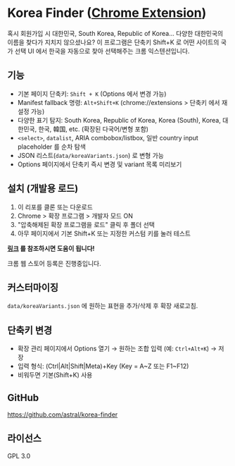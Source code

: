 # Korea Finder ([Chrome Extension](https://chromewebstore.google.com/detail/korea-finder/depmielabcicjmakklidjpiidpmplafc?hl=ko)) 

혹시 회원가입 시 대한민국, South Korea, Republic of Korea... 다양한 대한민국의 이름을 찾다가 지치지 않으셨나요?
이 프로그램은 단축키 Shift+K 로 어떤 사이트의 국가 선택 UI 에서 한국을 자동으로 찾아 선택해주는 크롬 익스텐션입니다.

## 기능
- 기본 페이지 단축키: `Shift + K` (Options 에서 변경 가능)
- Manifest fallback 명령: `Alt+Shift+K` (chrome://extensions > 단축키 에서 재설정 가능)
- 다양한 표기 탐지: South Korea, Republic of Korea, Korea (South), Korea, 대한민국, 한국, 韓国, etc. (확장된 다국어/변형 포함)
- `<select>`, `datalist`, ARIA combobox/listbox, 일반 country input placeholder 를 순차 탐색
- JSON 리스트(`data/koreaVariants.json`) 로 변형 가능 
- Options 페이지에서 단축키 즉시 변경 및 variant 목록 미리보기

## 설치 (개발용 로드)
1. 이 리포를 클론 또는 다운로드
2. Chrome > 확장 프로그램 > 개발자 모드 ON
3. "압축해제된 확장 프로그램을 로드" 클릭 후 폴더 선택
4. 아무 페이지에서 기본 Shift+K 또는 지정한 커스텀 키를 눌러 테스트

**[링크](https://detailedmanual.net/%ED%81%AC%EB%A1%AC-%ED%99%95%EC%9E%A5-%ED%94%84%EB%A1%9C%EA%B7%B8%EB%9E%A8-%EC%88%98%EB%8F%99-%EC%84%A4%EC%B9%98-%EB%B0%A9%EB%B2%95/) 를 참조하시면 도움이 됩니다!**

크롬 웹 스토어 등록은 진행중입니다.

## 커스터마이징
`data/koreaVariants.json` 에 원하는 표현을 추가/삭제 후 확장 새로고침.

## 단축키 변경
- 확장 관리 페이지에서 Options 열기 → 원하는 조합 입력 (예: `Ctrl+Alt+K`) → 저장
- 입력 형식: (Ctrl|Alt|Shift|Meta)+Key (Key = A~Z 또는 F1~F12)
- 비워두면 기본(Shift+K) 사용

## GitHub
https://github.com/astral/korea-finder

## 라이선스
GPL 3.0
